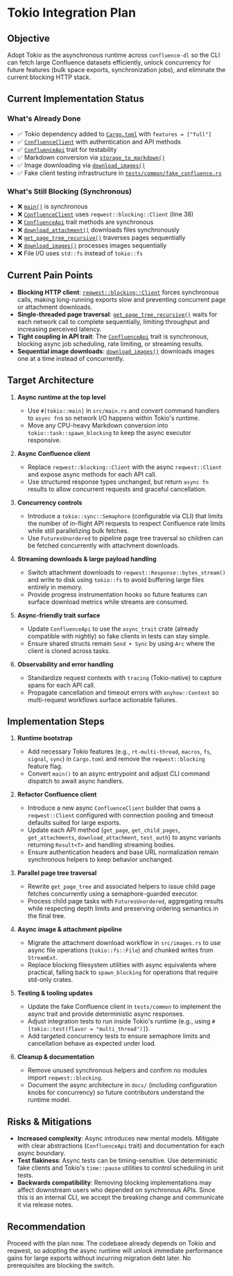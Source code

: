 # Tokio Integration Plan

## Objective

Adopt Tokio as the asynchronous runtime across `confluence-dl` so the CLI can fetch large Confluence datasets efficiently, unlock
concurrency for future features (bulk space exports, synchronization jobs), and eliminate the current blocking HTTP stack.

## Current Implementation Status

### What's Already Done

- ✅ Tokio dependency added to [`Cargo.toml`](../Cargo.toml:20) with `features = ["full"]`
- ✅ [`ConfluenceClient`](../src/confluence.rs:34) with authentication and API methods
- ✅ [`ConfluenceApi`](../src/confluence.rs:16) trait for testability
- ✅ Markdown conversion via [`storage_to_markdown()`](../src/markdown.rs:1)
- ✅ Image downloading via [`download_images()`](../src/images.rs:1)
- ✅ Fake client testing infrastructure in [`tests/common/fake_confluence.rs`](../tests/common/fake_confluence.rs:17)

### What's Still Blocking (Synchronous)

- ❌ [`main()`](../src/main.rs:22) is synchronous
- ❌ [`ConfluenceClient`](../src/confluence.rs:34) uses `reqwest::blocking::Client` (line 38)
- ❌ [`ConfluenceApi`](../src/confluence.rs:16) trait methods are synchronous
- ❌ [`download_attachment()`](../src/confluence.rs:278) downloads files synchronously
- ❌ [`get_page_tree_recursive()`](../src/confluence.rs:405) traverses pages sequentially
- ❌ [`download_images()`](../src/images.rs:1) processes images sequentially
- ❌ File I/O uses `std::fs` instead of `tokio::fs`

## Current Pain Points

- **Blocking HTTP client**: [`reqwest::blocking::Client`](../src/confluence.rs:38) forces synchronous calls, making long-running exports slow and preventing concurrent page or attachment downloads.
- **Single-threaded page traversal**: [`get_page_tree_recursive()`](../src/confluence.rs:405) waits for each network call to complete sequentially, limiting throughput and increasing perceived latency.
- **Tight coupling in API trait**: The [`ConfluenceApi`](../src/confluence.rs:16) trait is synchronous, blocking async job scheduling, rate limiting, or streaming results.
- **Sequential image downloads**: [`download_images()`](../src/images.rs:1) downloads images one at a time instead of concurrently.

## Target Architecture

1. **Async runtime at the top level**

   - Use `#[tokio::main]` in `src/main.rs` and convert command handlers to `async fn`s so network I/O happens within Tokio's runtime.
   - Move any CPU-heavy Markdown conversion into `tokio::task::spawn_blocking` to keep the async executor responsive.

2. **Async Confluence client**

   - Replace `reqwest::blocking::Client` with the async `reqwest::Client` and expose async methods for each API call.
   - Use structured response types unchanged, but return `async fn` results to allow concurrent requests and graceful cancellation.

3. **Concurrency controls**

   - Introduce a `tokio::sync::Semaphore` (configurable via CLI) that limits the number of in-flight API requests to respect
     Confluence rate limits while still parallelizing bulk fetches.
   - Use `FuturesUnordered` to pipeline page tree traversal so children can be fetched concurrently with attachment downloads.

4. **Streaming downloads & large payload handling**

   - Switch attachment downloads to `reqwest::Response::bytes_stream()` and write to disk using `tokio::fs` to avoid buffering large
     files entirely in memory.
   - Provide progress instrumentation hooks so future features can surface download metrics while streams are consumed.

5. **Async-friendly trait surface**

   - Update `ConfluenceApi` to use the `async_trait` crate (already compatible with nightly) so fake clients in tests can stay
     simple.
   - Ensure shared structs remain `Send + Sync` by using `Arc` where the client is cloned across tasks.

6. **Observability and error handling**
   - Standardize request contexts with `tracing` (Tokio-native) to capture spans for each API call.
   - Propagate cancellation and timeout errors with `anyhow::Context` so multi-request workflows surface actionable failures.

## Implementation Steps

1. **Runtime bootstrap**

   - Add necessary Tokio features (e.g., `rt-multi-thread`, `macros`, `fs`, `signal`, `sync`) in `Cargo.toml` and remove the
     `reqwest::blocking` feature flag.
   - Convert `main()` to an async entrypoint and adjust CLI command dispatch to await async handlers.

2. **Refactor Confluence client**

   - Introduce a new async `ConfluenceClient` builder that owns a `reqwest::Client` configured with connection pooling and timeout
     defaults suited for large exports.
   - Update each API method (`get_page`, `get_child_pages`, `get_attachments`, `download_attachment`, `test_auth`) to async variants
     returning `Result<T>` and handling streaming bodies.
   - Ensure authentication headers and base URL normalization remain synchronous helpers to keep behavior unchanged.

3. **Parallel page tree traversal**

   - Rewrite `get_page_tree` and associated helpers to issue child page fetches concurrently using a semaphore-guarded executor.
   - Process child page tasks with `FuturesUnordered`, aggregating results while respecting depth limits and preserving ordering
     semantics in the final tree.

4. **Async image & attachment pipeline**

   - Migrate the attachment download workflow in `src/images.rs` to use async file operations (`tokio::fs::File`) and chunked writes
     from `StreamExt`.
   - Replace blocking filesystem utilities with async equivalents where practical, falling back to `spawn_blocking` for operations
     that require std-only crates.

5. **Testing & tooling updates**

   - Update the fake Confluence client in `tests/common` to implement the async trait and provide deterministic async responses.
   - Adjust integration tests to run inside Tokio's runtime (e.g., using `#[tokio::test(flavor = "multi_thread")]`).
   - Add targeted concurrency tests to ensure semaphore limits and cancellation behave as expected under load.

6. **Cleanup & documentation**
   - Remove unused synchronous helpers and confirm no modules import `reqwest::blocking`.
   - Document the async architecture in `docs/` (including configuration knobs for concurrency) so future contributors understand the
     runtime model.

## Risks & Mitigations

- **Increased complexity**: Async introduces new mental models. Mitigate with clear abstractions (`ConfluenceApi` trait) and
  documentation for each async boundary.
- **Test flakiness**: Async tests can be timing-sensitive. Use deterministic fake clients and Tokio's `time::pause` utilities to
  control scheduling in unit tests.
- **Backwards compatibility**: Removing blocking implementations may affect downstream users who depended on synchronous APIs. Since
  this is an internal CLI, we accept the breaking change and communicate it via release notes.

## Recommendation

Proceed with the plan now. The codebase already depends on Tokio and reqwest, so adopting the async runtime will unlock immediate
performance gains for large exports without incurring migration debt later. No prerequisites are blocking the switch.
